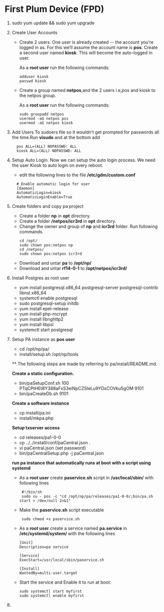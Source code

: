 # First Plum Device (FPD)

1. sudo yum update && sudo yum upgrade
2. Create User Accounts
   * Create 2 users. One user is already created -- the account you’re logged in as. For this we’ll assume the account name        is __pos__. Create a second user named __kiosk__. This will become the auto-logged in user.<br>
   
     As a __root user__ run the following commands:
     ~~~
     adduser kiosk
     passwd kiosk
     ~~~  
   * Create a group named __netpos__,and the 2 users i.e,pos and kiosk to the netpos group.<br>
   
     As a __root user__ run the following commands:
     ~~~
     sudo groupadd netpos
     usermod -aG netpos pos
     usermod -aG netpos kiosk
3. Add Users To sudoers file so it wouldn’t get prompted for passwords all the time.Run __visudo__ and at the bottom add
    ~~~
      pos ALL=(ALL) NOPASSWD: ALL
      kiosk ALL=(ALL) NOPASSWD: ALL
4. Setup Auto Login. Now we can setup the auto login process. We need the user Kiosk to auto login on every reboot. 
   * edit the following lines to the file __/etc/gdm/custom.conf__
    ~~~~~ 
      # Enable automatic login for user
      [daemon]
      AutomaticLogin=kiosk
      AutomaticLoginEnable=True
    ~~~~~ 
5. Create folders and copy pa project
   * Create a folder __np__ in __opt__ directory.
   * Create a folder __/netpos/icr3rd__ in __opt__ directory.
   * Change the owner and group of __np__ and __icr3rd__ folder. Run following commands. 
     ~~~
     cd /opt/
     sudo chown pos:netpos np
     cd /netpos/
     sudo chown pos:netpos icr3rd
   * Download and untar  __pa__ to __/opt/np/__
   * Download and untar  __rf14-0-1__ to __/opt/netpos/icr3rd/__
   
7. Install Postgres as root user
   * yum install postgresql.x86_64  postgresql-server postgresql-contrib  libnsl.x86_64
   * systemctl enable postgresql
   * sudo postgresql-setup initdb 
   * yum install epel-release
   * yum install php-mcrypt
   * yum install libnghttp2
   * yum install libpsl
   * systemctl start postgresql
8. Setup PA instance as __pos user__
   * cd /opt/np/pa/
   * install/setup.sh /opt/np/tools
  
   ** The following steps are made by referring to pa/install/README.md.<br>
    
   __Create a static configuration.__
     * bin/paSetupConf.sh 100 PTqCPtHEt8Y388aFxS3eiNpCZSIeLu9YDsCOVku5gOM 9101
     * bin/paCreateDb.sh 9101 <br>

   __Create a software instance__
     * cp install/pa.ini
     * install/mkpa.php <br>

   __Setup txserver access__
     * cd releases/pa1-0-0
     * cp ../../install/conf/paCentral.json .
     * vi paCentral.json                (set password)
     * bin/paCentralSetup.php -j paCentral.json <br>

   __run pa instance that automatically runs at boot with a script using systemd__
     * As a __root user__ create __paservice.sh__ script in __/usr/local/sbin/__ with following lines
        ~~~~
         #!/bin/sh
         sudo su - pos -c "cd /opt/np/pa/releases/pa1-0-0/;bin/pa.sh start > /dev/null 2>&1"
     * Make the __paservice.sh__ script executable
        ~~~~
         sudo chmod +x paservice.sh
     * As a __root user__ create a service named __pa.service__ in __/etc/systemd/system/__ with the following lines
        ~~~~
        [Unit]
        Description=pa service

        [Service]
        ExecStart=/usr/local/sbin/paservice.sh

        [Install]
        WantedBy=multi-user.target
     * Start the service and  Enable it to run at boot:
        ~~~~~
        sudo systemctl start myfirst
        sudo systemctl enable myfirst        
9. 

